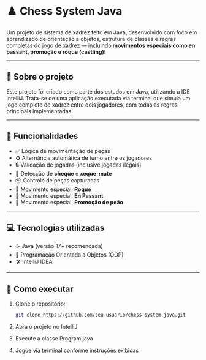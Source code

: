 # ♟️ Chess System Java

Um projeto de sistema de xadrez feito em Java, desenvolvido com foco em aprendizado de orientação a objetos, estrutura de classes e regras completas do jogo de xadrez — incluindo **movimentos especiais como en passant, promoção e roque (castling)**!

---

## 📌 Sobre o projeto

Este projeto foi criado como parte dos estudos em Java, utilizando a IDE IntelliJ. Trata-se de uma aplicação executada via terminal que simula um jogo completo de xadrez entre dois jogadores, com todas as regras principais implementadas.

---

## 🧠 Funcionalidades

- ✅ Lógica de movimentação de peças
- ♻️ Alternância automática de turno entre os jogadores
- 🔒 Validação de jogadas (inclusive jogadas ilegais)
- 🧮 Detecção de **cheque** e **xeque-mate**
- 📦 Controle de peças capturadas
- 🏰 Movimento especial: **Roque**
- 🐾 Movimento especial: **En Passant**
- 👑 Movimento especial: **Promoção de peão**

---


## 💻 Tecnologias utilizadas

- ☕ Java (versão 17+ recomendada)
- 🧠 Programação Orientada a Objetos (OOP)
- 🛠️ IntelliJ IDEA

---

## 🚀 Como executar

1. Clone o repositório:
   ```bash
   git clone https://github.com/seu-usuario/chess-system-java.git
2. Abra o projeto no IntelliJ

3. Execute a classe Program.java

4. Jogue via terminal conforme instruções exibidas

